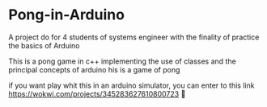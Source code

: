 # Pong-in-Arduino
A project do for 4 students of systems engineer with the finality of practice the basics of Arduino 

This is a pong game in c++ implementing the use of classes and the principal concepts of arduino his is a game of pong 

if you want play whit this in an arduino simulator, you can enter to this link
https://wokwi.com/projects/345283627610800723
🐰
